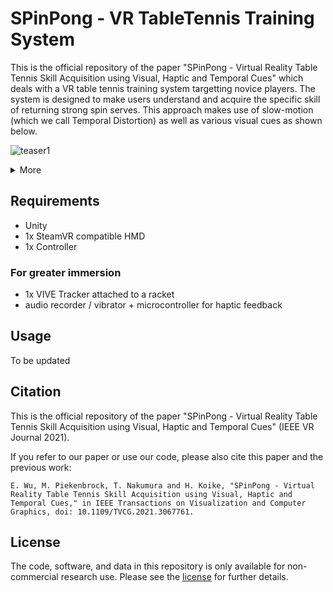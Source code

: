 # SPinPong - VR TableTennis Training System

This is the official repository of the paper "SPinPong - Virtual Reality Table Tennis Skill Acquisition using Visual, Haptic and Temporal Cues" which deals with a VR table tennis training system targetting novice players. The system is designed to make users understand and acquire the specific skill of returning strong spin serves. This approach makes use of slow-motion (which we call Temporal Distortion) as well as various visual cues as shown below.

![teaser1](https://github.com/koikelab-team/SPinPong/blob/master/fig/teaser1.GIF?raw=true)
<details>
  <summary>More</summary>

![teaser2](https://github.com/koikelab-team/SPinPong/blob/master/fig/teaser2.GIF?raw=true)
![teaser3](https://github.com/koikelab-team/SPinPong/blob/master/fig/teaser3.GIF?raw=true)
</details>

## Requirements
- Unity
- 1x SteamVR compatible HMD
- 1x Controller

### For greater immersion
- 1x VIVE Tracker attached to a racket
- audio recorder / vibrator + microcontroller for haptic feedback

## Usage
To be updated

## Citation

This is the official repository of the paper "SPinPong - Virtual Reality Table Tennis Skill Acquisition using Visual, Haptic and Temporal Cues" (IEEE VR Journal 2021).

If you refer to our paper or use our code, please also cite this paper and the previous work:
```
E. Wu, M. Piekenbrock, T. Nakumura and H. Koike, "SPinPong - Virtual Reality Table Tennis Skill Acquisition using Visual, Haptic and Temporal Cues," in IEEE Transactions on Visualization and Computer Graphics, doi: 10.1109/TVCG.2021.3067761.
```

## License
The code, software, and data in this repository is only available for non-commercial research use. Please see the [license](https://github.com/koikelab-team/SPinPong/blob/master/LICENSE) for further details.
